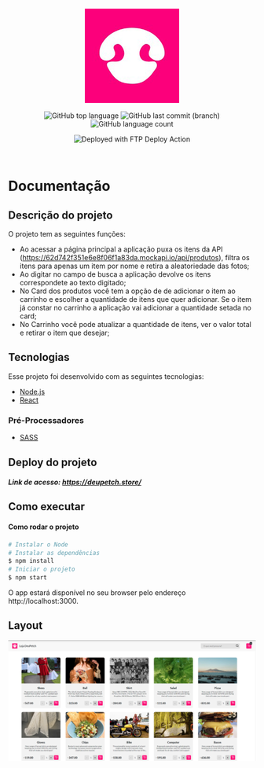 <p align="center">
  <img src=".github/logo192.png" alt="Logo Deu Petch" />
</p>

<p align="center">
  <img alt="GitHub top language" src="https://img.shields.io/github/languages/top/gustavomt3/desafio-front-end-deupetch">
  <img alt="GitHub last commit (branch)" src="https://img.shields.io/github/last-commit/gustavomt3/desafio-front-end-deupetch/main">
  <img alt="GitHub language count" src="https://img.shields.io/github/languages/count/gustavomt3/desafio-front-end-deupetch">
</p>
<p align="center">
  <img alt="Deployed with FTP Deploy Action" src="https://img.shields.io/badge/Deployed With-FTP DEPLOY ACTION-%3CCOLOR%3E?style=for-the-badge&color=2b9348">
</p>
<br>

# Documentação

## Descrição do projeto

O projeto tem as seguintes funções:

- Ao acessar a página principal a aplicação puxa os itens da API (https://62d742f351e6e8f06f1a83da.mockapi.io/api/produtos), filtra os itens para apenas um item por nome e retira a aleatoriedade das fotos;
- Ao digitar no campo de busca a aplicação devolve os itens correspondete ao texto digitado;
- No Card dos produtos você tem a opção de de adicionar o item ao carrinho e escolher a quantidade de itens que quer adicionar. Se o item já constar no carrinho a aplicação vai adicionar a quantidade setada no card;
- No Carrinho você pode atualizar a quantidade de itens, ver o valor total e retirar o item que desejar;

## Tecnologias

Esse projeto foi desenvolvido com as seguintes tecnologias:

- [Node.js](https://nodejs.org/en/)
- [React](https://reactjs.org)

### Pré-Processadores

- [SASS](https://sass-lang.com/)

## Deploy do projeto

##### Link de acesso: https://deupetch.store/

## Como executar

#### Como rodar o projeto

```bash
# Instalar o Node
# Instalar as dependências
$ npm install
# Iniciar o projeto
$ npm start
```

O app estará disponível no seu browser pelo endereço http://localhost:3000.

## Layout

<p align="center">
    <img src=".github/layout-site.jpg" alt="Layout Site" />
</p>
